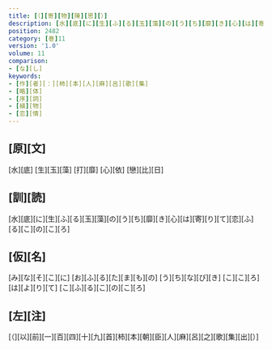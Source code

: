 ```yaml
---
title: [（][寄][物][陳][思][）]
description: [水][底][に][生][ふ][る][玉][藻][の][う][ち][靡][き][心][は][寄][り][て][恋][ふ][る][こ][の][こ][ろ]
position: 2482
category: [巻]11
version: '1.0'
volume: 11
comparison:
- [な][し]
keywords:
- [作][者][：][柿][本][人][麻][呂][歌][集]
- [略][体]
- [序][詞]
- [植][物]
- [恋][情]
---
```


## [原][文]

[水][底] [生][玉][藻] [打][靡] [心][依] [戀][比][日]

## [訓][読]

[水][底][に][生][ふ][る][玉][藻][の][う][ち][靡][き][心][は][寄][り][て][恋][ふ][る][こ][の][こ][ろ]

## [仮][名]

[み][な][そ][こ][に] [お][ふ][る][た][ま][も][の] [う][ち][な][び][き] [こ][こ][ろ][は][よ][り][て] [こ][ふ][る][こ][の][こ][ろ]

## [左][注]

[（][以][前][一][百][四][十][九][首][柿][本][朝][臣][人][麻][呂][之][歌][集][出][）]
